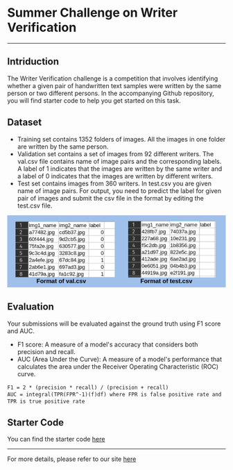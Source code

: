 # Summer Challenge on Writer Verification
---
## Intriduction
The Writer Verification challenge is a competition that involves identifying whether a given pair of handwritten text samples were written by the same person or two different persons. In the accompanying Github repository, you will find starter code to help you get started on this task.

## Dataset
* Training set contains 1352 folders of images. All the images in one folder are written by the same person. 
* Validation set contains a set of images from 92 different writers. The val.csv file contains name of image pairs and the corresponding labels. A label of 1 indicates that the images are written by the same writer and a label of 0 indicates that the images are written by different writers.
* Test set contains images from 360 writers. In test.csv you are given name of image pairs. For output, you need to predict the label for given pair of images and submit the csv file in the format by editing the test.csv file. <br>

![format](./assets/format.png)

## Evaluation
Your submissions will be evaluated against the ground truth using F1 score and AUC.
* F1 score: A measure of a model's accuracy that considers both precision and recall.
* AUC (Area Under the Curve): A measure of a model's performance that calculates the area under the Receiver Operating Characteristic (ROC) curve.
```
F1 = 2 * (precision * recall) / (precision + recall)
AUC = integral(TPR(FPR^-1)(f)df) where FPR is false positive rate and TPR is true positive rate
```

## Starter Code
You can find the starter code [here]()

--- 
For more details, please refer to our site [here](https://ceyxasm.github.io/WVSite/#task)
